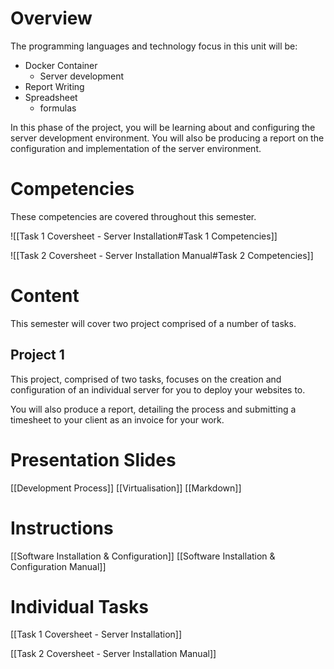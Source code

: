 # Overview

The programming languages and technology focus in this unit will be:
- Docker Container
	- Server development
- Report Writing
- Spreadsheet
	- formulas

In this phase of the project, you will be learning about and configuring the server development environment. You will also be producing a report on the configuration and implementation of the server environment.

# Competencies
These competencies are covered throughout this semester.

![[Task 1 Coversheet - Server Installation#Task 1 Competencies]]

![[Task 2 Coversheet - Server Installation Manual#Task 2 Competencies]]
# Content
This semester will cover two project comprised of a number of tasks.

## Project 1

This project, comprised of two tasks, focuses on the creation and configuration of an individual server for you to deploy your websites to.

You will also produce a report, detailing the process and submitting a timesheet to your client as an invoice for your work.


# Presentation Slides

[[Development Process]]
[[Virtualisation]]
[[Markdown]]
# Instructions

[[Software Installation & Configuration]]
[[Software Installation & Configuration Manual]]


# Individual Tasks

[[Task 1 Coversheet - Server Installation]]

[[Task 2 Coversheet - Server Installation Manual]]



